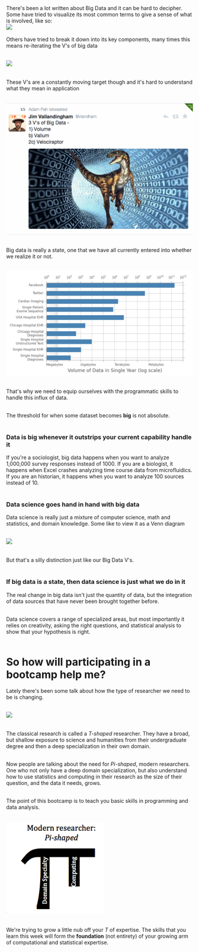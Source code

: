 <!-- 
.. title: So what is Big Data and Data Science?
.. slug: so-what-is-big-data-and-data-science
.. date: 2015-09-09 21:00:11 UTC-05:00
.. tags: big data, data science
.. category: 
.. link: 
.. description: 
.. type: text
-->

<div class="row" >
<div class="col-md-8">
There's been a lot written about Big Data and it can be hard to decipher. Some have tried to
visualize its most common terms to give a sense of what is involved, like so:
</div>
<div class="col-md-4">
<!--<img src='/images/ones_and_zeros.jpg'></img>-->
<img src='http://d13zeczpqm2715.cloudfront.net/wp-content/uploads/2015/05/big-data2.jpg'></img>
</div>

<!-- TEASER_END -->

<div class='col-md-12'>

Others have tried to break it down into its key components, many times this means re-iterating the
V's of big data
<br/> <br/>

<img src='http://sci2s.ugr.es/sites/default/files/files/TematicWebSites/BigData/v3.png' style='text-align: center;'></img>
<br/> <br/>

These V's are a constantly moving target though and it's hard to understand what they mean in
application
<br/> <br/>

<img src='/images/vs_big_data.png' style='text-align: center;'></img>
<br/> <br/>

Big data is really a state, one that we have all currently entered into whether we realize it or
not.
<br/> <br/>

<img src='/images/data_volume.png' style='text-align: center;'></img>
<br/> <br/>

That's why we need to equip ourselves with the programmatic skills to handle this influx of data.
<br/> <br/>

The threshold for when some dataset becomes **big** is not absolute.
<br/> <br/>

### Data is big whenever it outstrips your current capability handle it

If you're a sociologist, big data happens when you want to analyze 1,000,000 survey responses
instead of 1000. If you are a biologist, it happens when Excel crashes analyzing time course data
from microfluidics. If you are an historian, it happens when you want to analyze 100 sources instead
of 10.
<br/> <br/>

### Data science goes hand in hand with big data

Data science is really just a mixture of computer science, math and statistics, and domain
knowledge. Some like to view it as a Venn diagram
<br/> <br/>

<img src='http://b-i.forbesimg.com/gilpress/files/2013/05/Data_Science_VD.png' style='text-align: center;'></img>
<br/> <br/>

But that's a silly distinction just like our Big Data V's.
<br/> <br/>

### If big data is a state, then data science is just what we do in it

The real change in big data isn't just the quantity of data, but the integration of data sources
that have never been brought together before.
<br/> <br/>

Data science covers a range of specialized areas, but most importantly it relies on creativity,
asking the right questions, and statistical analysis to show that your hypothesis is right.
<br/> <br/>

# So how will participating in a bootcamp help me?

Lately there's been some talk about how the type of researcher we need to be is changing.
<br/> <br/>

<img src='https://jakevdp.github.io/images/pi_shaped.png' style='text-align: center;'></img>
<br/> <br/>

The classical research is called a *T-shaped* researcher. They have a broad, but shallow exposure to
science and humanities from their undergraduate degree and then a deep specialization in their own
domain.
<br/> <br/>

Now people are talking about the need for *Pi-shaped*, modern researchers. One who not only have a
deep domain specialization, but also understand how to use statistics and computing in their
research as the size of their question, and the data it needs, grows.
<br/> <br/>

The point of this bootcamp is to teach you basic skills in programming and data analysis. 
<br/> <br/>

<img src='/images/pi_nub.png' style='text-align:center'></img>
<br/> <br/>

We're trying to grow a little nub off your *T* of expertise. The skills that you learn this week
will form the **foundation** (not entirety) of your growing arm of computational and statistical
expertise.
